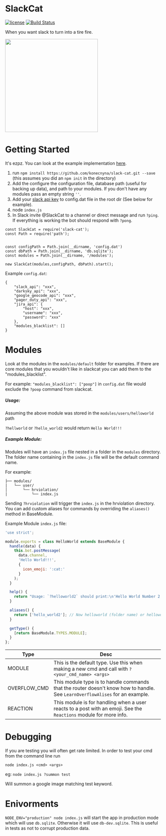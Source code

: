 # SlackCat
[![license](https://img.shields.io/badge/license-APACHE2-blue.svg?style=flat)](https://raw.githubusercontent.com/konecnyna/slack-cat/master/LICENSE)
[![Build Status](https://travis-ci.org/konecnyna/slack-cat.svg?branch=master)](https://travis-ci.org/konecnyna/slack-cat)

When you want slack to turn into a tire fire.

<img src="https://github.com/konecnyna/slack-cat/raw/master/core/tire-fire.gif" height="300px"/>

# Getting Started

It's ezpz. You can look at the example implementation [here](https://github.com/konecnyna/slack-cat/tree/master/example).

1. run `npm install https://github.com/konecnyna/slack-cat.git --save` (this assumes you did an `npm init` in the directory)
2. Add the configure the configuration file, database path (useful for backing up data), and path to your modules. If you don't have any modules pass an empty string `''`.
3. Add your [slack api key](https://get.slack.help/hc/en-us/articles/215770388-Create-and-regenerate-API-tokens) to config.dat file in the root dir (See below for example).
4. node `index.js`
5. In Slack invite @SlackCat to a channel or direct message and run `?ping`. If everything is working the bot should respond with `?pong`.

```
const SlackCat = require('slack-cat');
const Path = require('path');


const configPath = Path.join(__dirname, 'config.dat')
const dbPath = Path.join(__dirname, 'db.sqlite');
const modules = Path.join(__dirname, '/modules');

new SlackCat(modules,configPath, dbPath).start();
```


Example `config.dat`:
```
{
    "slack_api": "xxx",
    "darksky_api": "xxx",
    "google_geocode_api": "xxx",
    "pager_duty_api": "xxx",
    "jira_api": {
    	"host": "xxx",
    	"username": "xxx",
    	"password": "xxx"
    },
    "modules_blacklist": []
}
```

# Modules

Look at the modules in the `modules/default` folder for examples. If there are core modules that you wouldn't like in slackcat you can add them to the "modules_blacklist".

For example: `"modules_blacklist": ["poop"]` in `config.dat` file would exclude the `?poop` command from slackcat.


##### Usage:

Assuming the above module was stored in the `modules/users/helloworld` path

`?hellworld` or `?hello_world2` would return `Hello World!!!`


##### Example Module:

Modules will have an `index.js` file nested in a folder in the `modules` directory. The folder name containing in the `index.js` file will be the default command name.

For example:

```
├── modules/
|   └── user/
│       └── hrviolation/
|           └── index.js
```

Sending `?hrviolation` will trigger the `index.js` in the hrviolation directory. You can add custom aliases for commands by overriding the `aliases()` method in BaseModule.


Example Module `index.js` file:

```javascript
'use strict';

module.exports = class HelloWorld extends BaseModule {
  handle(data) {
    this.bot.postMessage(
      data.channel,
      'Hello World!!!',
      {
        icon_emoji: ':cat:'
      }
    );
  }

  help() {
    return "Usage: `?helloworld2` should print:\n'Hello World Number 2!!!'";
  }

  aliases() {
    return ['hello_world2']; // Now helloworld (folder name) or helloworld2 will trigger this module.
  }

  getType() {
    [return BaseModule.TYPES.MODULE];
  }
};
```

| Type  | Desc  |
|---|---|
| MODULE | This is the default type. Use this when making a new cmd and call with `?<your_cmd_name> <args>`   |
| OVERFLOW\_CMD | This module type is to handle commands that the router doesn't know how to handle. See `LearnOverflowAlises` for an example.   |
| REACTION | This module is for handling when a user reacts to a post with an emoji. See the `Reactions` module for more info.  |



# Debugging

If you are testing you will often get rate limited. In order to test your cmd from the command line run

`node index.js <cmd> <args>`

eg:
`node index.js ?summon test`

Will summon a google image matching test keyword.

# Enivorments

`NODE_ENV="production" node index.js` will start the app in production mode which will use `db.sqlite`. Otherwise it will use `db-dev.sqlite`. This is useful in tests as not to corrupt production data.
